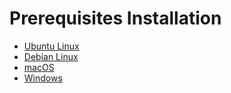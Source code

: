 # Prerequisites Installation

* [Ubuntu Linux](ubuntu.md)
* [Debian Linux](debian.md)
* [macOS](macos.md)
* [Windows](windows.md)
